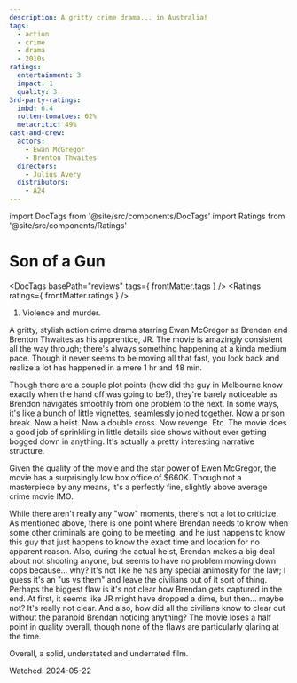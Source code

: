 ```yaml
---
description: A gritty crime drama... in Australia!
tags:
  - action
  - crime
  - drama
  - 2010s
ratings:
  entertainment: 3
  impact: 1
  quality: 3
3rd-party-ratings:
  imbd: 6.4
  rotten-tomatoes: 62%
  metacritic: 49%
cast-and-crew:
  actors:
    - Ewan McGregor
    - Brenton Thwaites
  directors:
    - Julius Avery
  distributors:
    - A24
---
```

import DocTags from '@site/src/components/DocTags'
import Ratings from '@site/src/components/Ratings'

# Son of a Gun

<DocTags basePath="reviews" tags={ frontMatter.tags } />
<Ratings ratings={ frontMatter.ratings } />

<trigger-warning>
  <ol>
    <li>Violence and murder.</li>
  </ol>
</trigger-warning>

A gritty, stylish action crime drama starring Ewan McGregor as Brendan and Brenton Thwaites as his apprentice, JR. The movie is amazingly consistent all the way through; there's always something happening at a kinda medium pace. Though it never seems to be moving all that fast, you look back and realize a lot has happened in a mere 1 hr and 48 min.

Though there are a couple plot points (how did the guy in Melbourne know exactly when the hand off was going to be?), they're barely noticeable as Brendon navigates smoothly from one problem to the next. In some ways, it's like a bunch of little vignettes, seamlessly joined together. <span class="moderate-spoiler">Now a prison break. Now a heist. Now a double cross. Now revenge. Etc.</span> The movie does a good job of sprinkling in little details side shows without ever getting bogged down in anything. It's actually a pretty interesting narrative structure.

Given the quality of the movie and the star power of Ewen McGregor, the movie has a surprisingly low box office of $660K. Though not a masterpiece by any means, it's a perfectly fine, slightly above average crime movie IMO.

While there aren't really any "wow" moments, there's not a lot to criticize. As mentioned above, there is one point where Brendan needs to know when some other criminals are going to be meeting, and he just happens to know this guy that just happens to know the exact time and location for no apparent reason. Also, during the actual heist, Brendan makes a big deal about not shooting anyone, but seems to have no problem mowing down cops because... why? It's not like he has any special animosity for the law; I guess it's an "us vs them" and leave the civilians out of it sort of thing. <span class="major-spoiler">Perhaps the biggest flaw is it's not clear how Brendan gets captured in the end. At first, it seems like JR might have dropped a dime, but then... maybe not? It's really not clear. And also, how did all the civilians know to clear out without the paranoid Brendan noticing anything?</span> The movie loses a half point in quality overall, though none of the flaws are particularly glaring at the time.

Overall, a solid, understated and underrated film.

Watched: 2024-05-22